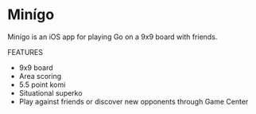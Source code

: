 # Minígo
Minígo is an iOS app for playing Go on a 9x9 board with friends.


FEATURES

- 9x9 board
- Area scoring
- 5.5 point komi
- Situational superko
- Play against friends or discover new opponents through Game Center

